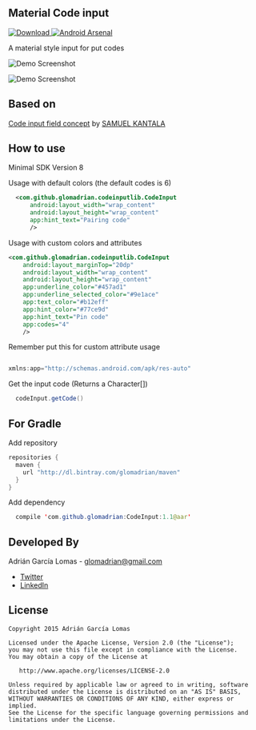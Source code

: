 Material Code input
-----------------
[![Download](https://api.bintray.com/packages/glomadrian/maven/MaterialCodeInput/images/download.svg) ](https://bintray.com/glomadrian/maven/MaterialCodeInput/_latestVersion)
[![Android Arsenal](https://img.shields.io/badge/Android%20Arsenal-Material%20Code%20Input-brightgreen.svg?style=flat)](http://android-arsenal.com/details/1/2221)

A material style input for put codes

![Demo Screenshot][1]

![Demo Screenshot][2]


Based on
----------

[Code input field concept](http://www.materialup.com/posts/code-input-field-concept) by [SAMUEL KANTALA](http://www.materialup.com/ontidop)


How to use
----------

Minimal SDK Version 8

Usage with default colors (the default codes is 6)

```xml
  <com.github.glomadrian.codeinputlib.CodeInput
      android:layout_width="wrap_content"
      android:layout_height="wrap_content"
      app:hint_text="Pairing code"
      />
```

Usage with custom colors and attributes

```xml
<com.github.glomadrian.codeinputlib.CodeInput
    android:layout_marginTop="20dp"
    android:layout_width="wrap_content"
    android:layout_height="wrap_content"
    app:underline_color="#457ad1"
    app:underline_selected_color="#9e1ace"
    app:text_color="#b12eff"
    app:hint_color="#77ce9d"
    app:hint_text="Pin code"
    app:codes="4"
    />
```

Remember put this for custom attribute usage

```java

xmlns:app="http://schemas.android.com/apk/res-auto"

```

Get the input code (Returns a Character[])

```java
  codeInput.getCode()
```

For Gradle
---------------------

Add repository

```java
repositories {
  maven {
    url "http://dl.bintray.com/glomadrian/maven"
  }
}
```
Add dependency
```java
  compile 'com.github.glomadrian:CodeInput:1.1@aar'
```


Developed By
------------
Adrián García Lomas - <glomadrian@gmail.com>
* [Twitter](https://twitter.com/glomadrian)
* [LinkedIn](https://es.linkedin.com/in/glomadrian )

License
-------

    Copyright 2015 Adrián García Lomas

    Licensed under the Apache License, Version 2.0 (the "License");
    you may not use this file except in compliance with the License.
    You may obtain a copy of the License at

       http://www.apache.org/licenses/LICENSE-2.0

    Unless required by applicable law or agreed to in writing, software
    distributed under the License is distributed on an "AS IS" BASIS,
    WITHOUT WARRANTIES OR CONDITIONS OF ANY KIND, either express or implied.
    See the License for the specific language governing permissions and
    limitations under the License.

[1]: ./art/codeInput1.gif
[2]: ./art/codeInput2.gif
